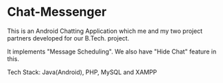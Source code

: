 # Chat-Messenger
This is an Android Chatting Application which me and my two project partners developed for our B.Tech. project.

It implements "Message Scheduling".
We also have "Hide Chat" feature in this.

Tech Stack: Java(Android), PHP, MySQL and XAMPP
